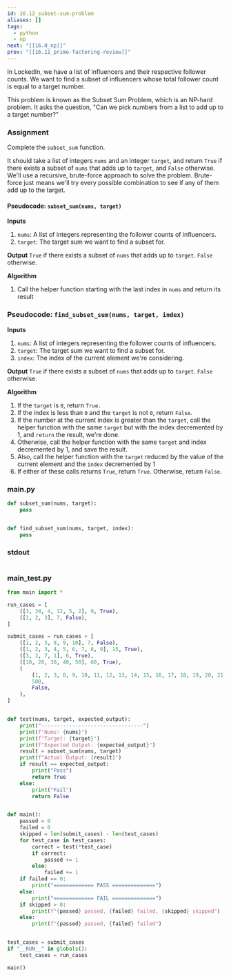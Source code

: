 ```yaml
---
id: 16.12_subset-sum-problem
aliases: []
tags:
  - python
  - np
next: "[[16.0_np]]"
prev: "[[16.11_prime-factoring-review]]"
---
```

In LockedIn, we have a list of influencers and their respective follower counts.
We want to find a subset of influencers whose total follower count is equal to a target number.

This problem is known as the Subset Sum Problem, which is an NP-hard problem. 
It asks the question, "Can we pick numbers from a list to add up to a target number?"

### Assignment
Complete the `subset_sum` function.

It should take a list of integers `nums` and an integer `target`,
and return `True` if there exists a subset of `nums` that adds up to `target`,
and `False` otherwise. We'll use a recursive, brute-force approach to solve the problem.
Brute-force just means we'll try every possible combination to see if any of them add up to the target.

#### Pseudocode: `subset_sum(nums, target)`

**Inputs**
1. `nums`: A list of integers representing the follower counts of influencers.
2. `target`: The target sum we want to find a subset for.

**Output**
`True` if there exists a subset of `nums` that adds up to `target`. `False` otherwise.

**Algorithm**
1. Call the helper function starting with the last index in `nums` and return its result

### Pseudocode: `find_subset_sum(nums, target, index)`

**Inputs**
1. `nums`: A list of integers representing the follower counts of influencers.
2. `target`: The target sum we want to find a subset for.
3. `index`: The index of the current element we're considering.

**Output**
`True` if there exists a subset of `nums` that adds up to `target`. `False` otherwise.

**Algorithm**
1. If the `target` is `0`, return `True.`
2. If the index is less than `0` and the `target` is not `0`, return `False`.
3. If the number at the current index is greater than the `target`, call the helper function with the same `target` but with the index decremented by 1, and `return` the result, we're done.
4. Otherwise, call the helper function with the same `target` and index decremented by 1, and save the result.
5. Also, call the helper function with the `target` reduced by the value of the current element and the `index` decremented by 1
6. If either of these calls returns `True`, return `True`. Otherwise, return `False`.

### main.py

```python
def subset_sum(nums, target):
    pass


def find_subset_sum(nums, target, index):
    pass
```

### stdout
```
```

### main_test.py

``` python
from main import *

run_cases = [
    ([3, 34, 4, 12, 5, 2], 9, True),
    ([1, 2, 3], 7, False),
]

submit_cases = run_cases + [
    ([1, 2, 3, 8, 9, 10], 7, False),
    ([1, 2, 3, 4, 5, 6, 7, 8, 9], 15, True),
    ([3, 2, 7, 1], 6, True),
    ([10, 20, 30, 40, 50], 60, True),
    (
        [1, 2, 3, 8, 9, 10, 11, 12, 13, 14, 15, 16, 17, 18, 19, 20, 21, 22, 23, 24, 25],
        500,
        False,
    ),
]


def test(nums, target, expected_output):
    print("---------------------------------")
    print(f"Nums: {nums}")
    print(f"Target: {target}")
    print(f"Expected Output: {expected_output}")
    result = subset_sum(nums, target)
    print(f"Actual Output: {result}")
    if result == expected_output:
        print("Pass")
        return True
    else:
        print("Fail")
        return False


def main():
    passed = 0
    failed = 0
    skipped = len(submit_cases) - len(test_cases)
    for test_case in test_cases:
        correct = test(*test_case)
        if correct:
            passed += 1
        else:
            failed += 1
    if failed == 0:
        print("============= PASS ==============")
    else:
        print("============= FAIL ==============")
    if skipped > 0:
        print(f"{passed} passed, {failed} failed, {skipped} skipped")
    else:
        print(f"{passed} passed, {failed} failed")


test_cases = submit_cases
if "__RUN__" in globals():
    test_cases = run_cases

main()
```
